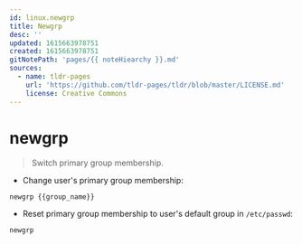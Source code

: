 ```yaml
---
id: linux.newgrp
title: Newgrp
desc: ''
updated: 1615663978751
created: 1615663978751
gitNotePath: 'pages/{{ noteHiearchy }}.md'
sources:
  - name: tldr-pages
    url: 'https://github.com/tldr-pages/tldr/blob/master/LICENSE.md'
    license: Creative Commons
---
```

# newgrp

> Switch primary group membership.

- Change user's primary group membership:

`newgrp {{group_name}}`

- Reset primary group membership to user's default group in `/etc/passwd`:

`newgrp`

